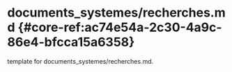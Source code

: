 # documents_systemes/recherches.md  {#core-ref:ac74e54a-2c30-4a9c-86e4-bfcca15a6358}
 
<span class="fixme template"> template for documents_systemes/recherches.md.</span>
